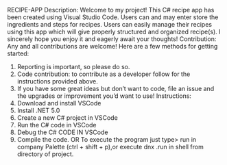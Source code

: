 RECIPE-APP 
Description:
Welcome to my project! This C# recipe app has been created using Visual Studio  Code. Users can and may enter  store the ingredients and steps for recipes. Users can easily manage their recipes using this app which will give properly structured and organized recipe(s). I sincerely hope you enjoy it and eagerly await your thoughts!
Contribution:
Any and all contributions are welcome! Here are a few methods for getting started:
1.	Reporting is important, so please do so.
2.	Code contribution: to contribute as a developer follow for the instructions provided above.
3.	If you have some great ideas but don’t want to code, file an issue and the upgrades or improvement  you’d want to use!
Instructions:
1.	Download and install VSCode
2.	Install .NET 5.0
3.	Create a new C# project in VSCode
4.	Run the C# code in VSCode
5.	Debug the C# CODE IN VSCode
6.	Compile the code.
                                                   OR
To execute the program just type> run in company Palette (ctrl + shift + p),or  execute dnx .run in shell from directory of project.
